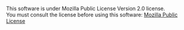 This software is under Mozilla Public License Version 2.0 license.  
You must consult the license before using this software:  [Mozilla Public License](https://searchfox.org/mozilla-central/source/mobile/android/LICENSE)  
